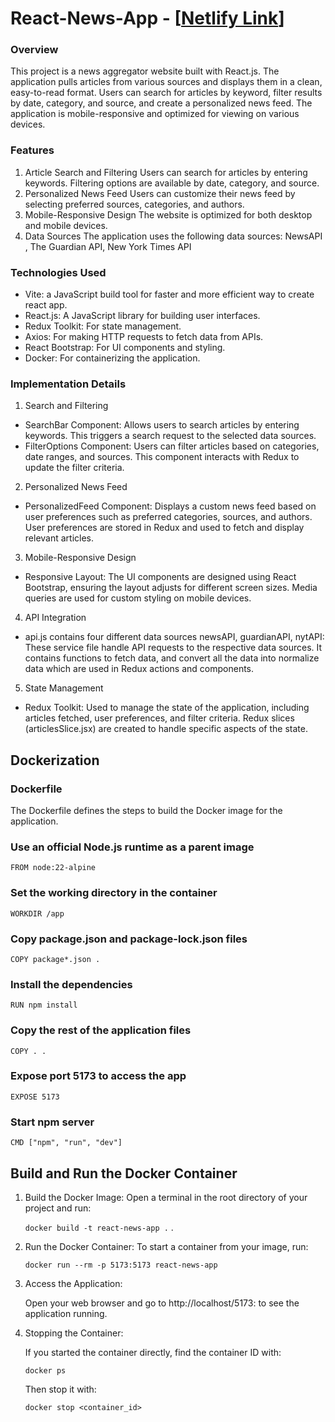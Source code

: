 # React-News-App - [[Netlify Link](https://vite-react-news-app.netlify.app/)]

### Overview

This project is a news aggregator website built with React.js. The application pulls articles from various sources and displays them in a clean, easy-to-read format. Users can search for articles by keyword, filter results by date, category, and source, and create a personalized news feed. The application is mobile-responsive and optimized for viewing on various devices.

### Features

1. Article Search and Filtering
Users can search for articles by entering keywords.
Filtering options are available by date, category, and source.
2. Personalized News Feed
Users can customize their news feed by selecting preferred sources, categories, and authors.
3. Mobile-Responsive Design
The website is optimized for both desktop and mobile devices.
4. Data Sources
The application uses the following data sources:
NewsAPI , The Guardian API, New York Times API 

### Technologies Used
- Vite: a JavaScript build tool for faster and more efficient way to create react app.
- React.js: A JavaScript library for building user interfaces.
- Redux Toolkit: For state management.
- Axios: For making HTTP requests to fetch data from APIs.
- React Bootstrap: For UI components and styling.
- Docker: For containerizing the application.


### Implementation Details
1. Search and Filtering
- SearchBar Component: Allows users to search articles by entering keywords. This triggers a search request to the selected data sources.
- FilterOptions Component: Users can filter articles based on categories, date ranges, and sources. This component interacts with Redux to update the filter criteria.

2. Personalized News Feed
- PersonalizedFeed Component: Displays a custom news feed based on user preferences such as preferred categories, sources, and authors. User preferences are stored in Redux and used to fetch and display relevant articles.

3. Mobile-Responsive Design
- Responsive Layout: The UI components are designed using React Bootstrap, ensuring the layout adjusts for different screen sizes. Media queries are used for custom styling on mobile devices.

4. API Integration
- api.js contains four different data sources newsAPI, guardianAPI, nytAPI: These service file handle API requests to the respective data sources. It contains functions to fetch data, and convert all the data into normalize data which are used in Redux actions and components.

5. State Management
- Redux Toolkit: Used to manage the state of the application, including articles fetched, user preferences, and filter criteria. Redux slices (articlesSlice.jsx) are created to handle specific aspects of the state.

## Dockerization
### Dockerfile

The Dockerfile defines the steps to build the Docker image for the application.

### Use an official Node.js runtime as a parent image
`FROM node:22-alpine`

### Set the working directory in the container
`WORKDIR /app`

### Copy package.json and package-lock.json files
`COPY package*.json .`

### Install the dependencies
`RUN npm install`

### Copy the rest of the application files
`COPY . .`

### Expose port 5173 to access the app
`EXPOSE 5173`

### Start npm server
`CMD ["npm", "run", "dev"]`

## Build and Run the Docker Container

1. Build the Docker Image: Open a terminal in the root directory of your project and run:

	`docker build -t react-news-app .` . 

3. Run the Docker Container: To start a container from your image, run:
	
 	`docker run --rm -p 5173:5173 react-news-app`

4. Access the Application:

	Open your web browser and go to http://localhost/5173: to see the application running.

5. Stopping the Container:

	If you started the container directly, find the container ID with:
	
	`docker ps`

	Then stop it with:

	`docker stop <container_id>`
